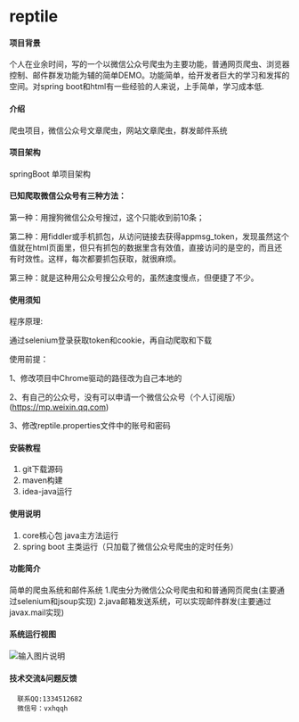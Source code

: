# reptile

#### 项目背景
个人在业余时间，写的一个以微信公众号爬虫为主要功能，普通网页爬虫、浏览器控制、邮件群发功能为辅的简单DEMO。功能简单，给开发者巨大的学习和发挥的空间。对spring boot和html有一些经验的人来说，上手简单，学习成本低.

#### 介绍
爬虫项目，微信公众号文章爬虫，网站文章爬虫，群发邮件系统

#### 项目架构
springBoot 单项目架构

#### 已知爬取微信公众号有三种方法：

第一种：用搜狗微信公众号搜过，这个只能收到前10条；

第二种：用fiddler或手机抓包，从访问链接去获得appmsg_token，发现虽然这个值就在html页面里，但只有抓包的数据里含有效值，直接访问的是空的，而且还有时效性。这样，每次都要抓包获取，就很麻烦。

第三种：就是这种用公众号搜公众号的，虽然速度慢点，但便捷了不少。

#### 使用须知

程序原理:

通过selenium登录获取token和cookie，再自动爬取和下载

使用前提：

1、修改项目中Chrome驱动的路径改为自己本地的

2、有自己的公众号，没有可以申请一个微信公众号（个人订阅版）(https://mp.weixin.qq.com)

3、修改reptile.properties文件中的账号和密码

#### 安装教程

1.  git下载源码
2.  maven构建
3.  idea-java运行

#### 使用说明

1.  core核心包 java主方法运行
2.  spring boot 主类运行（只加载了微信公众号爬虫的定时任务）

#### 功能简介

简单的爬虫系统和邮件系统
1.爬虫分为微信公众号爬虫和和普通网页爬虫(主要通过selenium和jsoup实现)
2.java邮箱发送系统，可以实现邮件群发(主要通过javax.mail实现)

#### 系统运行视图
![输入图片说明](https://images.gitee.com/uploads/images/2020/0612/141019_d5ee2bee_1981977.png "cc9207b96f12b04c52f8279cb918f32.png")
#### 技术交流&问题反馈
      联系QQ:1334512682 
      微信号：vxhqqh


